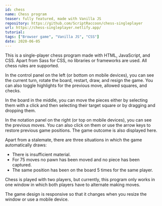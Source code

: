```yaml
---
id: chess
name: Chess program
teaser: fully featured, made with Vanilla JS
repository: https://github.com/ScriptRaccoon/chess-singleplayer
url: https://chess-singleplayer.netlify.app/
tutorial:
tags: ["Browser game", "Vanilla JS", "CSS"]
date: 2020-06-05
---
```


This is a single-player chess program made with HTML, JavaScript, and CSS. Apart from Sass for CSS, no libraries or frameworks are used. All chess rules are supported.

In the control panel on the left (or bottom on mobile devices), you can see the current turn, rotate the board, restart, draw, and resign the game. You can also toggle highlights for the previous move, allowed squares, and checks.

In the board in the middle, you can move the pieces either by selecting them with a click and then selecting their target square or by dragging and dropping them.

In the notation panel on the right (or top on mobile devices), you can see the previous moves. You can also click on them or use the arrow keys to restore previous game positions. The game outcome is also displayed here.

Apart from a stalemate, there are three situations in which the game automatically draws:

- There is insufficient material.
- For 75 moves no pawn has been moved and no piece has been captured.
- The same position has been on the board 5 times for the same player.

Chess is played with two players, but currently, this program only works in one window in which both players have to alternate making moves.

The game design is responsive so that it changes when you resize the window or use a mobile device.
